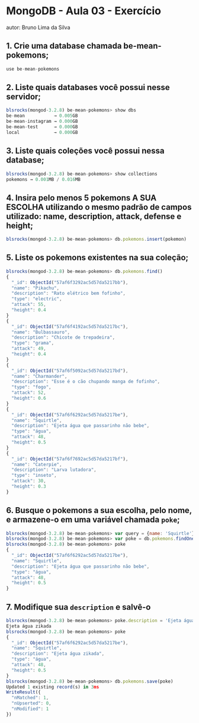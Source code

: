 # MongoDB - Aula 03 - Exercício

autor: Bruno Lima da Silva

## 1. Crie uma database chamada be-mean-pokemons;
```js
use be-mean-pokemons
```
## 2. Liste quais databases você possui nesse servidor;

```js
blsrocks(mongod-3.2.8) be-mean-pokemons> show dbs
be-mean           → 0.005GB
be-mean-instagram → 0.000GB
be-mean-test      → 0.000GB
local             → 0.000GB
```
## 3. Liste quais coleções você possui nessa database;

```js
blsrocks(mongod-3.2.8) be-mean-pokemons> show collections
pokemons → 0.001MB / 0.016MB

```
## 4. Insira pelo menos 5 pokemons A SUA ESCOLHA utilizando o mesmo padrão de campos utilizado: name, description, attack, defense e height;
```js
blsrocks(mongod-3.2.8) be-mean-pokemons> db.pokemons.insert(pokemon)
```
## 5. Liste os pokemons existentes na sua coleção;
```js
blsrocks(mongod-3.2.8) be-mean-pokemons> db.pokemons.find()
{
  "_id": ObjectId("57af6f3292ac5d57da5217bb"),
  "name": "Pikachu",
  "description": "Rato elétrico bem fofinho",
  "type": "electric",
  "attack": 55,
  "height": 0.4
}
{
  "_id": ObjectId("57af6f4192ac5d57da5217bc"),
  "name": "Bulbassauro",
  "description": "Chicote de trepadeira",
  "type": "grama",
  "attack": 49,
  "height": 0.4
}
{
  "_id": ObjectId("57af6f5092ac5d57da5217bd"),
  "name": "Charmander",
  "description": "Esse é o cão chupando manga de fofinho",
  "type": "fogo",
  "attack": 52,
  "height": 0.6
}
{
  "_id": ObjectId("57af6f6292ac5d57da5217be"),
  "name": "Squirtle",
  "description": "Ejeta água que passarinho não bebe",
  "type": "água",
  "attack": 48,
  "height": 0.5
}
{
  "_id": ObjectId("57af6f7692ac5d57da5217bf"),
  "name": "Caterpie",
  "description": "Larva lutadora",
  "type": "inseto",
  "attack": 30,
  "height": 0.3
}

```
## 6. Busque o pokemons a sua escolha, pelo nome, e armazene-o em uma variável chamada `poke`;
```js
blsrocks(mongod-3.2.8) be-mean-pokemons> var query = {name: 'Squirtle'}
blsrocks(mongod-3.2.8) be-mean-pokemons> var poke = db.pokemons.findOne(query)
blsrocks(mongod-3.2.8) be-mean-pokemons> poke
{
  "_id": ObjectId("57af6f6292ac5d57da5217be"),
  "name": "Squirtle",
  "description": "Ejeta água que passarinho não bebe",
  "type": "água",
  "attack": 48,
  "height": 0.5
}

```
## 7. Modifique sua `description` e salvê-o
```js
blsrocks(mongod-3.2.8) be-mean-pokemons> poke.description = 'Ejeta água zikada'
Ejeta água zikada
blsrocks(mongod-3.2.8) be-mean-pokemons> poke
{
  "_id": ObjectId("57af6f6292ac5d57da5217be"),
  "name": "Squirtle",
  "description": "Ejeta água zikada",
  "type": "água",
  "attack": 48,
  "height": 0.5
}
blsrocks(mongod-3.2.8) be-mean-pokemons> db.pokemons.save(poke)
Updated 1 existing record(s) in 3ms
WriteResult({
  "nMatched": 1,
  "nUpserted": 0,
  "nModified": 1
})

```